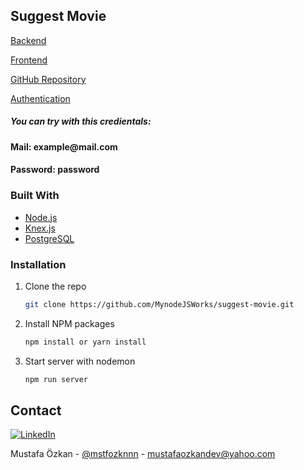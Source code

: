 <h2>Suggest Movie</h2>
  <p>
    <a href="https://suggest-movie-db.herokuapp.com/">Backend</a>
  </p>
  <p>
    <a href="https://suggest-movie.vercel.app/">Frontend</a>
  </p>
  <p>
    <a href="https://github.com/mustafaoezkan/suggest-movie-web">GitHub Repository</a>
  </p>
  <p>
    <a href="https://firebase.google.com/">Authentication</a>
  </p>
  <h5>
    You can try with this credientals:
  </h5>
  <h4>
    Mail: example@mail.com
  </h4>
  <h4>
    Password: password
  </h4>


### Built With

* [Node.js](https://nodejs.org/en/)
* [Knex.js](http://knexjs.org/)
* [PostgreSQL](https://www.postgresql.org/)


### Installation

1. Clone the repo
   ```sh
   git clone https://github.com/MynodeJSWorks/suggest-movie.git
   ```
2. Install NPM packages
   ```sh
   npm install or yarn install
   ```
3. Start server with nodemon
   ```sh
   npm run server
   ```

## Contact

[![LinkedIn][linkedin-shield]][linkedin-url]

Mustafa Özkan - [@mstfozknnn](https://twitter.com/mstfozknnn) - mustafaozkandev@yahoo.com

<!-- https://www.markdownguide.org/basic-syntax/#reference-style-links -->
[linkedin-shield]: https://img.shields.io/badge/-LinkedIn-black.svg?style=for-the-badge&logo=linkedin&colorB=555
[linkedin-url]: https://www.linkedin.com/in/ozkan-mustafa/
